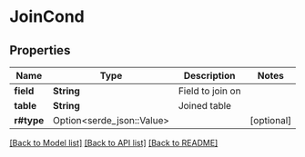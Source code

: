 # JoinCond

## Properties

Name | Type | Description | Notes
------------ | ------------- | ------------- | -------------
**field** | **String** | Field to join on | 
**table** | **String** | Joined table | 
**r#type** | Option<serde_json::Value> |  | [optional]

[[Back to Model list]](../README.md#documentation-for-models) [[Back to API list]](../README.md#documentation-for-api-endpoints) [[Back to README]](../README.md)


